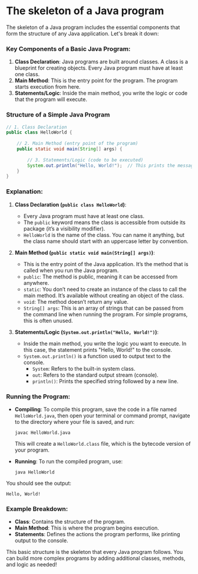 # The skeleton of a Java program
The skeleton of a Java program includes the essential components that form the structure of any Java application. Let's break it down:

### Key Components of a Basic Java Program:
1. **Class Declaration**: Java programs are built around classes. A class is a blueprint for creating objects. Every Java program must have at least one class.
2. **Main Method**: This is the entry point for the program. The program starts execution from here.
3. **Statements/Logic**: Inside the main method, you write the logic or code that the program will execute.

### Structure of a Simple Java Program

```java
// 1. Class Declaration
public class HelloWorld {
    
    // 2. Main Method (entry point of the program)
    public static void main(String[] args) {
        
        // 3. Statements/Logic (code to be executed)
        System.out.println("Hello, World!");  // This prints the message to the console
    }
}
```

### Explanation:
1. **Class Declaration (`public class HelloWorld`)**:
   - Every Java program must have at least one class.
   - The `public` keyword means the class is accessible from outside its package (it’s a visibility modifier).
   - `HelloWorld` is the name of the class. You can name it anything, but the class name should start with an uppercase letter by convention.

2. **Main Method (`public static void main(String[] args)`)**:
   - This is the entry point of the Java application. It’s the method that is called when you run the Java program.
   - `public`: The method is public, meaning it can be accessed from anywhere.
   - `static`: You don’t need to create an instance of the class to call the main method. It’s available without creating an object of the class.
   - `void`: The method doesn’t return any value.
   - `String[] args`: This is an array of strings that can be passed from the command line when running the program. For simple programs, this is often unused.

3. **Statements/Logic (`System.out.println("Hello, World!")`)**:
   - Inside the main method, you write the logic you want to execute. In this case, the statement prints "Hello, World!" to the console.
   - `System.out.println()` is a function used to output text to the console.
     - `System`: Refers to the built-in system class.
     - `out`: Refers to the standard output stream (console).
     - `println()`: Prints the specified string followed by a new line.

### Running the Program:
- **Compiling**: To compile this program, save the code in a file named `HelloWorld.java`, then open your terminal or command prompt, navigate to the directory where your file is saved, and run:
  ```
  javac HelloWorld.java
  ```
  This will create a `HelloWorld.class` file, which is the bytecode version of your program.

- **Running**: To run the compiled program, use:
  ```
  java HelloWorld
  ```

You should see the output:
```
Hello, World!
```

### Example Breakdown:
- **Class**: Contains the structure of the program.
- **Main Method**: This is where the program begins execution.
- **Statements**: Defines the actions the program performs, like printing output to the console.

This basic structure is the skeleton that every Java program follows. You can build more complex programs by adding additional classes, methods, and logic as needed!